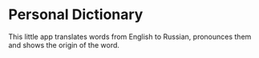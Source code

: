 # Personal Dictionary

This little app translates words from English to Russian, pronounces them and shows the origin of the word.